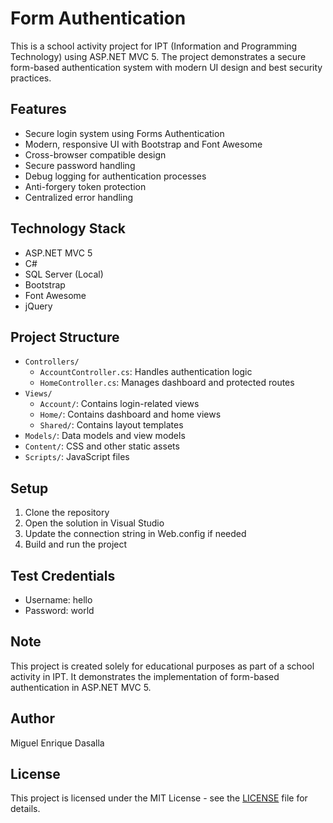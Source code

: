 # Form Authentication

This is a school activity project for IPT (Information and Programming Technology) using ASP.NET MVC 5. The project demonstrates a secure form-based authentication system with modern UI design and best security practices.

## Features

- Secure login system using Forms Authentication
- Modern, responsive UI with Bootstrap and Font Awesome
- Cross-browser compatible design
- Secure password handling
- Debug logging for authentication processes
- Anti-forgery token protection
- Centralized error handling

## Technology Stack

- ASP.NET MVC 5
- C#
- SQL Server (Local)
- Bootstrap
- Font Awesome
- jQuery

## Project Structure

- `Controllers/`
  - `AccountController.cs`: Handles authentication logic
  - `HomeController.cs`: Manages dashboard and protected routes
- `Views/`
  - `Account/`: Contains login-related views
  - `Home/`: Contains dashboard and home views
  - `Shared/`: Contains layout templates
- `Models/`: Data models and view models
- `Content/`: CSS and other static assets
- `Scripts/`: JavaScript files

## Setup

1. Clone the repository
2. Open the solution in Visual Studio
3. Update the connection string in Web.config if needed
4. Build and run the project

## Test Credentials

- Username: hello
- Password: world

## Note

This project is created solely for educational purposes as part of a school activity in IPT. It demonstrates the implementation of form-based authentication in ASP.NET MVC 5.

## Author

Miguel Enrique Dasalla

## License

This project is licensed under the MIT License - see the [LICENSE](LICENSE) file for details.
